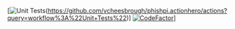 [![Unit Tests](https://github.com/vcheesbrough/phishpi.actionhero/workflows/Unit%20Tests/badge.svg)(https://github.com/vcheesbrough/phishpi.actionhero/actions?query=workflow%3A%22Unit+Tests%22)]
[![CodeFactor](https://www.codefactor.io/repository/github/vcheesbrough/phishpi.actionhero/badge)](https://www.codefactor.io/repository/github/vcheesbrough/phishpi.actionhero)]
